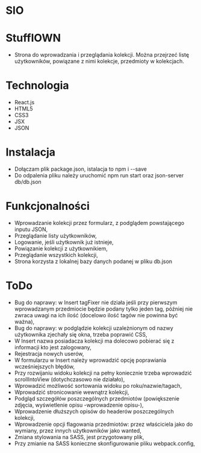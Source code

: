 # SIO
# StuffIOWN

- Strona do wprowadzania i przeglądania kolekcji. Można przejrzeć listę użytkowników, powiązane z nimi kolekcje, przedmioty w kolekcjach.

# Technologia

- React.js
- HTML5
- CSS3
- JSX
- JSON

# Instalacja

- Dołączam plik package.json, istalacja to npm i --save
- Do odpalenia pliku należy uruchomić npm run start oraz json-server db/db.json

# Funkcjonalności

- Wprowadzanie kolekcji przez formularz, z podglądem powstającego inputu JSON,
- Przeglądanie listy użytkowników,
- Logowanie, jeśli użytkownik już istnieje,
- Powiązanie kolekcji z użytkownikiem,
- Przeglądanie wszystkich kolekcji,
- Strona korzysta z lokalnej bazy danych podanej w pliku db.json

# ToDo

- Bug do naprawy: w Insert tagFixer nie działa jeśli przy pierwszym wprowadzanym przedmiocie będzie podany tylko jeden tag, później nie zwraca uwagi na ich ilość (docelowo ilość tagów nie powinna być ważna),
- Bug do naprawy: w podglądzie kolekcji uzależnionym od nazwy użytkownika zjechały się okna, trzeba poprawić CSS,
- W Insert nazwa posiadacza kolekcji ma dolecowo pobierać się z informacji kto jest zalogowany,
- Rejestracja nowych userów,
- W formularzu w Insert należy wprowadzić opcję poprawiania wcześniejszych błędów,
- Przy rozwijaniu widoku kolekcji na pełny koniecznie trzeba wprowadzić scrollIntoView (dotychczasowo nie działało),
- Wprowadzić możliwość sortowania widoku po roku/nazwie/tagach,
- Wprowadzić stronicowanie wewnątrz kolekcji,
- Podgląd szczegółów poszczególnych przedmiotów (powiększenie zdjęcia, wyświetlenie opisu -wprowadzenie opisu-),
- Wprowadzenie dłuższych opisów do headerów poszczególnych kolekcji,
- Wprowadzenie opcji flagowania przedmiotów: przez właściciela jako do wymiany, przez innych użytkowników jako wanted,
- Zmiana stylowania na SASS, jest przygotowany plik,
- Przy zmianie na SASS konieczne skonfigurowanie pliku webpack.config,
